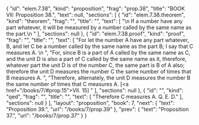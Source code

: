 {
  "id": "elem.7.38",
  "kind": "proposition",
  "frag": "prop.38",
  "title": "BOOK VII: Proposition 38.",
  "text": null,
  "sections": [
    {
      "id": "elem.7.38.theorem",
      "kind": "theorem",
      "frag": "",
      "title": "",
      "text": [
        "\n       If a number have any part whatever, it will be measured by a number called by the same name as the part.\n      "
      ],
      "sections": null
    },
    {
      "id": "elem.7.38.proof",
      "kind": "proof",
      "frag": "",
      "title": "",
      "text": [
        "For let the number A have any part whatever, B, and let C be a number called by the same name as the part B; I say that C measures A. \n      ",
        "For, since B is a part of A called by the same name as C, and the unit D is also a part of C called by the same name as it, therefore, whatever part the unit D is of the number C, the same part is B of A also; therefore the unit D measures the number C the same number of times that B measures A. ",
        "Therefore, alternately, the unit D measures the number B the same number of times that C measures A. [<a href=\"/books/7/#prop.15\">VII. 15</a>] "
      ],
      "sections": null
    },
    {
      "id": "",
      "kind": "qed",
      "frag": "",
      "title": "",
      "text": [
        "Therefore C measures A. Q. E. D."
      ],
      "sections": null
    }
  ],
  "layout": "proposition",
  "book": 7,
  "next": {
    "text": "Proposition 39.",
    "url": "/books/7/prop.39"
  },
  "prev": {
    "text": "Proposition 37.",
    "url": "/books/7/prop.37"
  }
}
